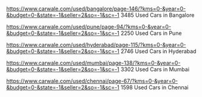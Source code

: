 https://www.carwale.com/used/bangalore/page-146/?kms=0-&year=0-&budget=0-&state=-1&seller=2&so=-1&sc=-1	 3485 Used Cars in Bangalore
	
https://www.carwale.com/used/pune/page-94/?kms=0-&year=0-&budget=0-&state=-1&seller=2&so=-1&sc=-1	2250 Used Cars in Pune
	
https://www.carwale.com/used/hyderabad/page-115/?kms=0-&year=0-&budget=0-&state=-1&seller=2&so=-1&sc=-1	2746 Used Cars in Hyderabad
	
https://www.carwale.com/used/mumbai/page-138/?kms=0-&year=0-&budget=0-&state=-1&seller=2&so=-1&sc=-1	3302 Used Cars in Mumbai
	
https://www.carwale.com/used/chennai/page-67/?kms=0-&year=0-&budget=0-&state=-1&seller=2&so=-1&sc=-1	1598 Used Cars in Chennai
	
